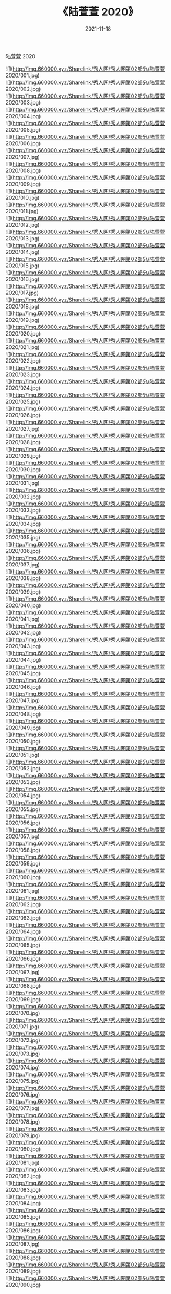 ﻿---
layout: post
title:  《陆萱萱 2020》
date:   2021-11-18
img: http://img.660000.xyz/Sharelink/秀人网/秀人网第02部分/陆萱萱 2020/000.jpg
categories: [美女, 清纯, 唯美]
---

陆萱萱 2020

  ![](http://img.660000.xyz/Sharelink/秀人网/秀人网第02部分/陆萱萱 2020/001.jpg) <br> ![](http://img.660000.xyz/Sharelink/秀人网/秀人网第02部分/陆萱萱 2020/002.jpg) <br> ![](http://img.660000.xyz/Sharelink/秀人网/秀人网第02部分/陆萱萱 2020/003.jpg) <br> ![](http://img.660000.xyz/Sharelink/秀人网/秀人网第02部分/陆萱萱 2020/004.jpg) <br> ![](http://img.660000.xyz/Sharelink/秀人网/秀人网第02部分/陆萱萱 2020/005.jpg) <br> ![](http://img.660000.xyz/Sharelink/秀人网/秀人网第02部分/陆萱萱 2020/006.jpg) <br> ![](http://img.660000.xyz/Sharelink/秀人网/秀人网第02部分/陆萱萱 2020/007.jpg) <br> ![](http://img.660000.xyz/Sharelink/秀人网/秀人网第02部分/陆萱萱 2020/008.jpg) <br> ![](http://img.660000.xyz/Sharelink/秀人网/秀人网第02部分/陆萱萱 2020/009.jpg) <br> ![](http://img.660000.xyz/Sharelink/秀人网/秀人网第02部分/陆萱萱 2020/010.jpg) <br> ![](http://img.660000.xyz/Sharelink/秀人网/秀人网第02部分/陆萱萱 2020/011.jpg) <br> ![](http://img.660000.xyz/Sharelink/秀人网/秀人网第02部分/陆萱萱 2020/012.jpg) <br> ![](http://img.660000.xyz/Sharelink/秀人网/秀人网第02部分/陆萱萱 2020/013.jpg) <br> ![](http://img.660000.xyz/Sharelink/秀人网/秀人网第02部分/陆萱萱 2020/014.jpg) <br> ![](http://img.660000.xyz/Sharelink/秀人网/秀人网第02部分/陆萱萱 2020/015.jpg) <br> ![](http://img.660000.xyz/Sharelink/秀人网/秀人网第02部分/陆萱萱 2020/016.jpg) <br> ![](http://img.660000.xyz/Sharelink/秀人网/秀人网第02部分/陆萱萱 2020/017.jpg) <br> ![](http://img.660000.xyz/Sharelink/秀人网/秀人网第02部分/陆萱萱 2020/018.jpg) <br> ![](http://img.660000.xyz/Sharelink/秀人网/秀人网第02部分/陆萱萱 2020/019.jpg) <br> ![](http://img.660000.xyz/Sharelink/秀人网/秀人网第02部分/陆萱萱 2020/020.jpg) <br> ![](http://img.660000.xyz/Sharelink/秀人网/秀人网第02部分/陆萱萱 2020/021.jpg) <br> ![](http://img.660000.xyz/Sharelink/秀人网/秀人网第02部分/陆萱萱 2020/022.jpg) <br> ![](http://img.660000.xyz/Sharelink/秀人网/秀人网第02部分/陆萱萱 2020/023.jpg) <br> ![](http://img.660000.xyz/Sharelink/秀人网/秀人网第02部分/陆萱萱 2020/024.jpg) <br> ![](http://img.660000.xyz/Sharelink/秀人网/秀人网第02部分/陆萱萱 2020/025.jpg) <br> ![](http://img.660000.xyz/Sharelink/秀人网/秀人网第02部分/陆萱萱 2020/026.jpg) <br> ![](http://img.660000.xyz/Sharelink/秀人网/秀人网第02部分/陆萱萱 2020/027.jpg) <br> ![](http://img.660000.xyz/Sharelink/秀人网/秀人网第02部分/陆萱萱 2020/028.jpg) <br> ![](http://img.660000.xyz/Sharelink/秀人网/秀人网第02部分/陆萱萱 2020/029.jpg) <br> ![](http://img.660000.xyz/Sharelink/秀人网/秀人网第02部分/陆萱萱 2020/030.jpg) <br> ![](http://img.660000.xyz/Sharelink/秀人网/秀人网第02部分/陆萱萱 2020/031.jpg) <br> ![](http://img.660000.xyz/Sharelink/秀人网/秀人网第02部分/陆萱萱 2020/032.jpg) <br> ![](http://img.660000.xyz/Sharelink/秀人网/秀人网第02部分/陆萱萱 2020/033.jpg) <br> ![](http://img.660000.xyz/Sharelink/秀人网/秀人网第02部分/陆萱萱 2020/034.jpg) <br> ![](http://img.660000.xyz/Sharelink/秀人网/秀人网第02部分/陆萱萱 2020/035.jpg) <br> ![](http://img.660000.xyz/Sharelink/秀人网/秀人网第02部分/陆萱萱 2020/036.jpg) <br> ![](http://img.660000.xyz/Sharelink/秀人网/秀人网第02部分/陆萱萱 2020/037.jpg) <br> ![](http://img.660000.xyz/Sharelink/秀人网/秀人网第02部分/陆萱萱 2020/038.jpg) <br> ![](http://img.660000.xyz/Sharelink/秀人网/秀人网第02部分/陆萱萱 2020/039.jpg) <br> ![](http://img.660000.xyz/Sharelink/秀人网/秀人网第02部分/陆萱萱 2020/040.jpg) <br> ![](http://img.660000.xyz/Sharelink/秀人网/秀人网第02部分/陆萱萱 2020/041.jpg) <br> ![](http://img.660000.xyz/Sharelink/秀人网/秀人网第02部分/陆萱萱 2020/042.jpg) <br> ![](http://img.660000.xyz/Sharelink/秀人网/秀人网第02部分/陆萱萱 2020/043.jpg) <br> ![](http://img.660000.xyz/Sharelink/秀人网/秀人网第02部分/陆萱萱 2020/044.jpg) <br> ![](http://img.660000.xyz/Sharelink/秀人网/秀人网第02部分/陆萱萱 2020/045.jpg) <br> ![](http://img.660000.xyz/Sharelink/秀人网/秀人网第02部分/陆萱萱 2020/046.jpg) <br> ![](http://img.660000.xyz/Sharelink/秀人网/秀人网第02部分/陆萱萱 2020/047.jpg) <br> ![](http://img.660000.xyz/Sharelink/秀人网/秀人网第02部分/陆萱萱 2020/048.jpg) <br> ![](http://img.660000.xyz/Sharelink/秀人网/秀人网第02部分/陆萱萱 2020/049.jpg) <br> ![](http://img.660000.xyz/Sharelink/秀人网/秀人网第02部分/陆萱萱 2020/050.jpg) <br> ![](http://img.660000.xyz/Sharelink/秀人网/秀人网第02部分/陆萱萱 2020/051.jpg) <br> ![](http://img.660000.xyz/Sharelink/秀人网/秀人网第02部分/陆萱萱 2020/052.jpg) <br> ![](http://img.660000.xyz/Sharelink/秀人网/秀人网第02部分/陆萱萱 2020/053.jpg) <br> ![](http://img.660000.xyz/Sharelink/秀人网/秀人网第02部分/陆萱萱 2020/054.jpg) <br> ![](http://img.660000.xyz/Sharelink/秀人网/秀人网第02部分/陆萱萱 2020/055.jpg) <br> ![](http://img.660000.xyz/Sharelink/秀人网/秀人网第02部分/陆萱萱 2020/056.jpg) <br> ![](http://img.660000.xyz/Sharelink/秀人网/秀人网第02部分/陆萱萱 2020/057.jpg) <br> ![](http://img.660000.xyz/Sharelink/秀人网/秀人网第02部分/陆萱萱 2020/058.jpg) <br> ![](http://img.660000.xyz/Sharelink/秀人网/秀人网第02部分/陆萱萱 2020/059.jpg) <br> ![](http://img.660000.xyz/Sharelink/秀人网/秀人网第02部分/陆萱萱 2020/060.jpg) <br> ![](http://img.660000.xyz/Sharelink/秀人网/秀人网第02部分/陆萱萱 2020/061.jpg) <br> ![](http://img.660000.xyz/Sharelink/秀人网/秀人网第02部分/陆萱萱 2020/062.jpg) <br> ![](http://img.660000.xyz/Sharelink/秀人网/秀人网第02部分/陆萱萱 2020/063.jpg) <br> ![](http://img.660000.xyz/Sharelink/秀人网/秀人网第02部分/陆萱萱 2020/064.jpg) <br> ![](http://img.660000.xyz/Sharelink/秀人网/秀人网第02部分/陆萱萱 2020/065.jpg) <br> ![](http://img.660000.xyz/Sharelink/秀人网/秀人网第02部分/陆萱萱 2020/066.jpg) <br> ![](http://img.660000.xyz/Sharelink/秀人网/秀人网第02部分/陆萱萱 2020/067.jpg) <br> ![](http://img.660000.xyz/Sharelink/秀人网/秀人网第02部分/陆萱萱 2020/068.jpg) <br> ![](http://img.660000.xyz/Sharelink/秀人网/秀人网第02部分/陆萱萱 2020/069.jpg) <br> ![](http://img.660000.xyz/Sharelink/秀人网/秀人网第02部分/陆萱萱 2020/070.jpg) <br> ![](http://img.660000.xyz/Sharelink/秀人网/秀人网第02部分/陆萱萱 2020/071.jpg) <br> ![](http://img.660000.xyz/Sharelink/秀人网/秀人网第02部分/陆萱萱 2020/072.jpg) <br> ![](http://img.660000.xyz/Sharelink/秀人网/秀人网第02部分/陆萱萱 2020/073.jpg) <br> ![](http://img.660000.xyz/Sharelink/秀人网/秀人网第02部分/陆萱萱 2020/074.jpg) <br> ![](http://img.660000.xyz/Sharelink/秀人网/秀人网第02部分/陆萱萱 2020/075.jpg) <br> ![](http://img.660000.xyz/Sharelink/秀人网/秀人网第02部分/陆萱萱 2020/076.jpg) <br> ![](http://img.660000.xyz/Sharelink/秀人网/秀人网第02部分/陆萱萱 2020/077.jpg) <br> ![](http://img.660000.xyz/Sharelink/秀人网/秀人网第02部分/陆萱萱 2020/078.jpg) <br> ![](http://img.660000.xyz/Sharelink/秀人网/秀人网第02部分/陆萱萱 2020/079.jpg) <br> ![](http://img.660000.xyz/Sharelink/秀人网/秀人网第02部分/陆萱萱 2020/080.jpg) <br> ![](http://img.660000.xyz/Sharelink/秀人网/秀人网第02部分/陆萱萱 2020/081.jpg) <br> ![](http://img.660000.xyz/Sharelink/秀人网/秀人网第02部分/陆萱萱 2020/082.jpg) <br> ![](http://img.660000.xyz/Sharelink/秀人网/秀人网第02部分/陆萱萱 2020/083.jpg) <br> ![](http://img.660000.xyz/Sharelink/秀人网/秀人网第02部分/陆萱萱 2020/084.jpg) <br> ![](http://img.660000.xyz/Sharelink/秀人网/秀人网第02部分/陆萱萱 2020/085.jpg) <br> ![](http://img.660000.xyz/Sharelink/秀人网/秀人网第02部分/陆萱萱 2020/086.jpg) <br> ![](http://img.660000.xyz/Sharelink/秀人网/秀人网第02部分/陆萱萱 2020/087.jpg) <br> ![](http://img.660000.xyz/Sharelink/秀人网/秀人网第02部分/陆萱萱 2020/088.jpg) <br> ![](http://img.660000.xyz/Sharelink/秀人网/秀人网第02部分/陆萱萱 2020/089.jpg) <br> ![](http://img.660000.xyz/Sharelink/秀人网/秀人网第02部分/陆萱萱 2020/090.jpg) <br>